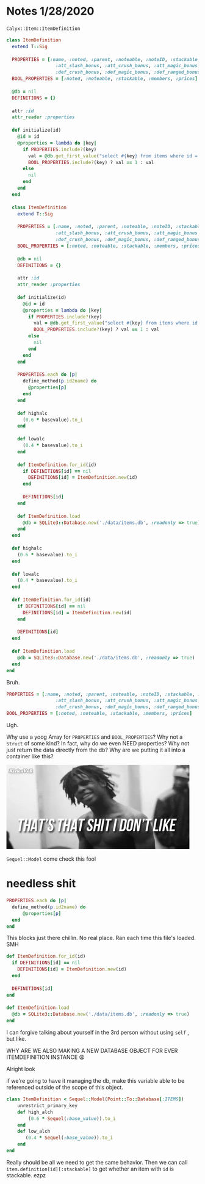 # Notes 1/28/2020

`Calyx::Item::ItemDefinition`

```ruby
class ItemDefinition
  extend T::Sig
   
  PROPERTIES = [:name, :noted, :parent, :noteable, :noteID, :stackable, :members, :prices, :basevalue, :att_stab_bonus,
                  :att_slash_bonus, :att_crush_bonus, :att_magic_bonus, :att_ranged_bonus, :def_stab_bonus, :def_slash_bonus,
                  :def_crush_bonus, :def_magic_bonus, :def_ranged_bonus, :strength_bonus, :prayer_bonus, :weight]
  BOOL_PROPERTIES = [:noted, :noteable, :stackable, :members, :prices]
    
  @db = nil
  DEFINITIONS = {}
    
  attr :id
  attr_reader :properties
    
  def initialize(id)
    @id = id
    @properties = lambda do |key|
      if PROPERTIES.include?(key)
        val = @db.get_first_value("select #{key} from items where id = #{@id}")
        BOOL_PROPERTIES.include?(key) ? val == 1 : val
      else
        nil
      end
    end
  end
    
  class ItemDefinition
    extend T::Sig
   
    PROPERTIES = [:name, :noted, :parent, :noteable, :noteID, :stackable, :members, :prices, :basevalue, :att_stab_bonus,
                  :att_slash_bonus, :att_crush_bonus, :att_magic_bonus, :att_ranged_bonus, :def_stab_bonus, :def_slash_bonus,
                  :def_crush_bonus, :def_magic_bonus, :def_ranged_bonus, :strength_bonus, :prayer_bonus, :weight]
    BOOL_PROPERTIES = [:noted, :noteable, :stackable, :members, :prices]
    
    @db = nil
    DEFINITIONS = {}
    
    attr :id
    attr_reader :properties
    
    def initialize(id)
      @id = id
      @properties = lambda do |key|
        if PROPERTIES.include?(key)
          val = @db.get_first_value("select #{key} from items where id = #{@id}")
          BOOL_PROPERTIES.include?(key) ? val == 1 : val
        else
          nil
        end
      end
    end
    
    PROPERTIES.each do |p|
      define_method(p.id2name) do
        @properties[p]
      end
    end
    
    def highalc
      (0.6 * basevalue).to_i
    end
    
    def lowalc
      (0.4 * basevalue).to_i
    end
    
    def ItemDefinition.for_id(id)
      if DEFINITIONS[id] == nil
        DEFINITIONS[id] = ItemDefinition.new(id)
      end
      
      DEFINITIONS[id]
    end
    
    def ItemDefinition.load
      @db = SQLite3::Database.new('./data/items.db', :readonly => true)
    end
  end
    
  def highalc
    (0.6 * basevalue).to_i
  end
  
  def lowalc
    (0.4 * basevalue).to_i
  end
    
  def ItemDefinition.for_id(id)
    if DEFINITIONS[id] == nil
      DEFINITIONS[id] = ItemDefinition.new(id)
    end
      
    DEFINITIONS[id]
  end
    
  def ItemDefinition.load
    @db = SQLite3::Database.new('./data/items.db', :readonly => true)
  end
end
```

Bruh.

```ruby
PROPERTIES = [:name, :noted, :parent, :noteable, :noteID, :stackable, :members, :prices, :basevalue, :att_stab_bonus,
                  :att_slash_bonus, :att_crush_bonus, :att_magic_bonus, :att_ranged_bonus, :def_stab_bonus, :def_slash_bonus,
                  :def_crush_bonus, :def_magic_bonus, :def_ranged_bonus, :strength_bonus, :prayer_bonus, :weight]
BOOL_PROPERTIES = [:noted, :noteable, :stackable, :members, :prices]
```



Ugh.

Why use a yoog Array for `PROPERTIES` and `BOOL_PROPERTIES`? Why not a `Struct` of some kind? In fact, why do we even NEED properties? Why not just return the data directly from the db? Why are we putting it all into a container like this?



![shitidontlike](assets/shitidontlike.gif)

`Sequel::Model` come check this fool

# needless shit

```ruby
PROPERTIES.each do |p|
  define_method(p.id2name) do
      @properties[p]
  end
end
```

This blocks just there chillin. No real place. Ran each time this file's loaded. SMH

```ruby
def ItemDefinition.for_id(id)
  if DEFINITIONS[id] == nil
    DEFINITIONS[id] = ItemDefinition.new(id)
  end
      
  DEFINITIONS[id]
end
    
def ItemDefinition.load
  @db = SQLite3::Database.new('./data/items.db', :readonly => true)
end
```

I can forgive talking about yourself in the 3rd person without using `self` , but like.

WHY ARE WE ALSO MAKING A NEW DATABASE OBJECT FOR EVER ITEMDEFINITION INSTANCE :weary:

Alright look 

if we're going to have it managing the db, make this variable able to be referenced outside of the scope of this object.

```ruby
class ItemDefinition < Sequel::Model(Point::To::Database[:ITEMS])
    unrestrict_primary_key
    def high_alch
        (0.6 * Sequel(:base_value)).to_i
    end
    def low_alch
       (0.4 * Sequel(:base_value)).to_i
    end
end
```

Really should be all we need to get the same behavior. Then we can call `item.definition[id][:stackable]` to get whether an item with `id` is stackable. ezpz